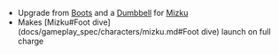 - Upgrade from [Boots](docs/gameplay_spec/items/boots.md) and a [Dumbbell](docs/gameplay_spec/items/dumbbell.md) for [Mizku](docs/gameplay_spec/characters/mizku.md)
- Makes [Mizku#Foot dive](docs/gameplay_spec/characters/mizku.md#Foot dive) launch on full charge